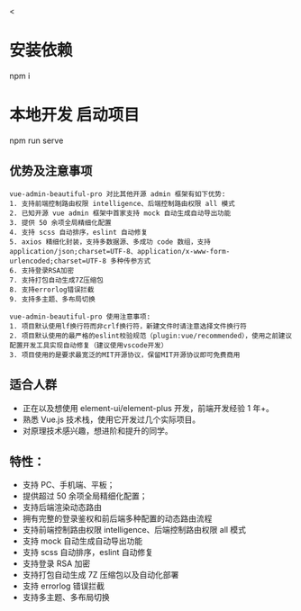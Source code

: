 <
# 安装依赖
npm i
# 本地开发 启动项目
npm run serve

## 优势及注意事项

```
vue-admin-beautiful-pro 对比其他开源 admin 框架有如下优势:
1. 支持前端控制路由权限 intelligence、后端控制路由权限 all 模式
2. 已知开源 vue admin 框架中首家支持 mock 自动生成自动导出功能
3. 提供 50 余项全局精细化配置
4. 支持 scss 自动排序，eslint 自动修复
5. axios 精细化封装，支持多数据源、多成功 code 数组，支持 application/json;charset=UTF-8、application/x-www-form-urlencoded;charset=UTF-8 多种传参方式
6. 支持登录RSA加密
7. 支持打包自动生成7Z压缩包
8. 支持errorlog错误拦截
9. 支持多主题、多布局切换

vue-admin-beautiful-pro 使用注意事项:
1. 项目默认使用lf换行符而非crlf换行符，新建文件时请注意选择文件换行符
2. 项目默认使用的最严格的eslint校验规范（plugin:vue/recommended），使用之前建议配置开发工具实现自动修复（建议使用vscode开发）
3. 项目使用的是要求最宽泛的MIT开源协议，保留MIT开源协议即可免费商用

```

## 适合人群

- 正在以及想使用 element-ui/element-plus 开发，前端开发经验 1 年+。
- 熟悉 Vue.js 技术栈，使用它开发过几个实际项目。
- 对原理技术感兴趣，想进阶和提升的同学。

## 特性：

- 支持 PC、手机端、平板；
- 提供超过 50 余项全局精细化配置；
- 支持后端渲染动态路由
- 拥有完整的登录鉴权和前后端多种配置的动态路由流程
- 支持前端控制路由权限 intelligence、后端控制路由权限 all 模式
- 支持 mock 自动生成自动导出功能
- 支持 scss 自动排序，eslint 自动修复
- 支持登录 RSA 加密
- 支持打包自动生成 7Z 压缩包以及自动化部署
- 支持 errorlog 错误拦截
- 支持多主题、多布局切换
